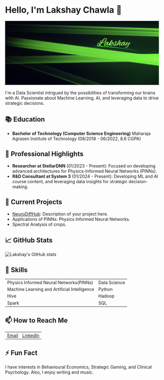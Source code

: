 # Hello, I'm Lakshay Chawla 👋

<img src="banner.jpg">

I'm a Data Scientist intrigued by the possibilities of transforming our brains with AI. Passionate about Machine Learning, AI, and leveraging data to drive strategic decisions.

## 📚 Education
- **Bachelor of Technology (Computer Science Engineering)**
  Maharaja Agrasen Institute of Technology (08/2018 - 06/2022, 8.6 CGPA)

## 🌟 Professional Highlights
- **Researcher at StellarDNN** (01/2023 - Present): Focused on developing advanced architectures for Physics-Informed Neural Networks (PINNs).
- **R&D Consultant at System 3** (01/2024 - Present): Developing ML and AI course content, and leveraging data insights for strategic decision-making.

## 🔭 Current Projects
- [NeuroDiffHub](http://dev.neurodiff.io): Description of your project here.
- Applications of PINNs: Physics Informed Neural Networks.
- Spectral Analysis of crops.

## 📈 GitHub Stats
![Lakshay's GitHub stats](https://github-readme-stats.vercel.app/api?username=Lakshay-13&show_icons=true&theme=radical&bg_color=967bb6&title_color=0afa9e&text_color=0afa9e)

## 🚀 Skills
<table>
  <tr>
    <td>Physics Informed Neural Networks(PINNs)</td>
    <td>Data Science</td>
  </tr>
  <tr>
    <td>Machine Learning and Artificial Intelligence</td>
    <td>Python</td>
  </tr>
  <tr>
    <td>Hive</td>
    <td>Hadoop</td>
  </tr>
  <tr>
    <td>Spark</td>
    <td>SQL</td>
  </tr>
</table>
  
## 📫 How to Reach Me
<table>
  <tr>
    <td><a href="mailto:lakshaychawla13@gmail.com">Email</a></td>
    <td><a href="https://www.linkedin.com/in/lakshaychawla13">LinkedIn</a></td>
  </tr>
</table>

## ⚡ Fun Fact
I have interests in Behavioural Economics, Strategic Gaming, and Clinical Psychology. Also, I enjoy writing and music.
